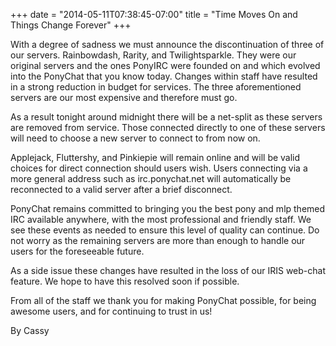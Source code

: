 +++
date = "2014-05-11T07:38:45-07:00"
title = "Time Moves On and Things Change Forever"
+++

With a degree of sadness we must announce the discontinuation of three of our 
servers. Rainbowdash, Rarity, and Twilightsparkle. They were our original 
servers and the ones PonyIRC were founded on and which evolved into the 
PonyChat that you know today. Changes within staff have resulted in a strong 
reduction in budget for services. The three aforementioned servers are our most 
expensive and therefore must go.

As a result tonight around midnight there will be a net-split as these servers 
are removed from service. Those connected directly to one of these servers will 
need to choose a new server to connect to from now on.

Applejack, Fluttershy, and Pinkiepie will remain online and will be valid 
choices for direct connection should users wish. Users connecting via a more 
general address such as irc.ponychat.net will automatically be reconnected to 
a valid server after a brief disconnect.

PonyChat remains committed to bringing you the best pony and mlp themed IRC 
available anywhere, with the most professional and friendly staff. We see these 
events as needed to ensure this level of quality can continue. Do not worry as 
the remaining servers are more than enough to handle our users for the 
foreseeable future.

As a side issue these changes have resulted in the loss of our IRIS web-chat 
feature. We hope to have this resolved soon if possible.

From all of the staff we thank you for making PonyChat possible, for being 
awesome users, and for continuing to trust in us!

By Cassy
